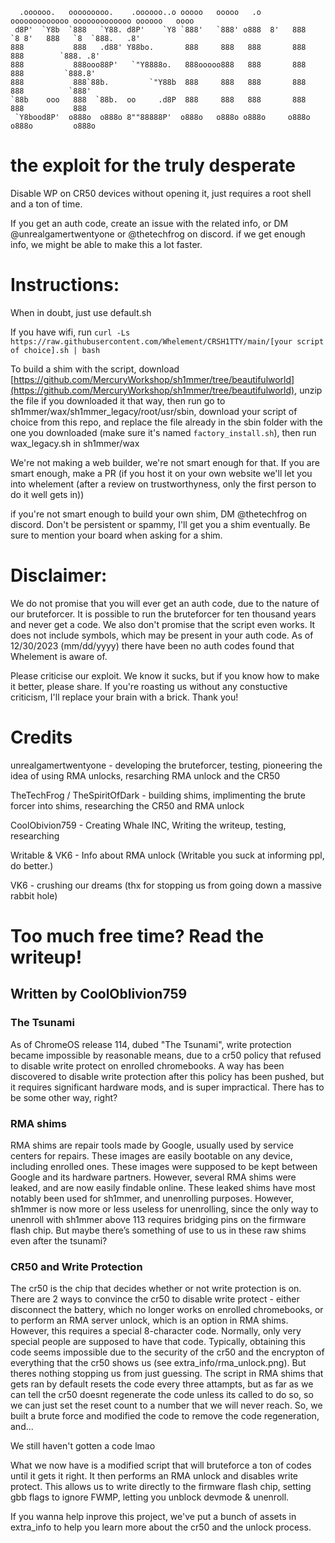 ```
  .oooooo.   ooooooooo.    .oooooo..o ooooo   ooooo   .o  ooooooooooooo ooooooooooooo oooooo   oooo 
 d8P'  `Y8b  `888   `Y88. d8P'    `Y8 `888'   `888' o888  8'   888   `8 8'   888   `8  `888.   .8'  
888           888   .d88' Y88bo.       888     888   888       888           888        `888. .8'   
888           888ooo88P'   `"Y8888o.   888ooooo888   888       888           888         `888.8' 
888           888`88b.         `"Y88b  888     888   888       888           888          `888'  
`88b    ooo   888  `88b.  oo     .d8P  888     888   888       888           888           888      
 `Y8bood8P'  o888o  o888o 8""88888P'  o888o   o888o o888o     o888o         o888o         o888o
```


# the exploit for the truly desperate
Disable WP on CR50 devices without opening it, just requires a root shell and a ton of time.

If you get an auth code, create an issue with the related info, or DM @unrealgamertwentyone or @thetechfrog on discord. if we get enough info, we might be able to make this a lot faster. 

# Instructions:

When in doubt, just use default.sh

If you have wifi, run `curl -Ls https://raw.githubusercontent.com/Whelement/CRSH1TTY/main/[your script of choice].sh | bash`

To build a shim with the script, download [https://github.com/MercuryWorkshop/sh1mmer/tree/beautifulworld](https://github.com/MercuryWorkshop/sh1mmer/tree/beautifulworld), unzip the file if you downloaded it that way, then run go to sh1mmer/wax/sh1mmer_legacy/root/usr/sbin, download your script of choice from this repo, and replace the file already in the sbin folder with the one you downloaded (make sure it's named `factory_install.sh`), then run wax_legacy.sh in sh1mmer/wax

We're not making a web builder, we're not smart enough for that. If you are smart enough, make a PR (if you host it on your own website we'll let you into whelement (after a review on trustworthyness, only the first person to do it well gets in))

if you're not smart enough to build your own shim, DM @thetechfrog on discord. Don't be persistent or spammy, I'll get you a shim eventually. Be sure to mention your board when asking for a shim.

# Disclaimer: 

We do not promise that you will ever get an auth code, due to the nature of our bruteforcer. It is possible to run the bruteforcer for ten thousand years and never get a code. We also don't promise that the script even works. It does not include symbols, which may be present in your auth code. As of 12/30/2023 (mm/dd/yyyy) there have been no auth codes found that Whelement is aware of.

Please criticise our exploit. We know it sucks, but if you know how to make it better, please share. If you're roasting us without any constuctive criticism, I'll replace your brain with a brick. Thank you!

# Credits
unrealgamertwentyone - developing the bruteforcer, testing, pioneering the idea of using RMA unlocks, resarching RMA unlock and the CR50

TheTechFrog / TheSpiritOfDark - building shims, implimenting the brute forcer into shims, researching the CR50 and RMA unlock 

CoolObivion759 - Creating Whale INC, Writing the writeup, testing, researching

Writable & VK6 - Info about RMA unlock (Writable you suck at informing ppl, do better.)

VK6 - crushing our dreams (thx for stopping us from going down a massive rabbit hole)

# Too much free time? Read the writeup!

## Written by CoolOblivion759

### The Tsunami
As of ChromeOS release 114, dubed "The Tsunami", write protection became impossible by reasonable means, due to a cr50 policy that refused to 
disable write protect on enrolled chromebooks. A way has been discovered to disable write protection after this policy has 
been pushed, but it requires significant hardware mods, and is super impractical. There has to be some other way, right?

### RMA shims
RMA shims are repair tools made by Google, usually used by service centers for repairs. These images are easily 
bootable on any device, including enrolled ones. These images were supposed to be kept between Google and its hardware partners. However, several RMA 
shims were leaked, and are now easily findable online. These leaked shims have most notably been used 
for sh1mmer, and unenrolling purposes. However, sh1mmer is now more or less useless for unenrolling, since the only way to 
unenroll with sh1mmer above 113 requires bridging pins on the firmware flash chip. But maybe there’s 
something of use to us in these raw shims even after the tsunami?

### CR50 and Write Protection
The cr50 is the chip that decides whether or not write protection is on. 
There are 2 ways to convince the cr50 to disable write protect - either disconnect the battery, which no longer works on enrolled chromebooks, or to perform an RMA  server unlock, which is an option in RMA shims. 
However, this requires a special 8-character code. Normally, only very special people are supposed to have that code. 
Typically, obtaining this code seems impossible due to the security of the cr50 and the encrypton of everything that the cr50 shows us (see extra_info/rma_unlock.png). But theres nothing stopping us from just guessing. 
The script in RMA shims that gets ran by default resets the code every three attampts, but as far as we can tell the cr50 doesnt regenerate the code unless its called to do so, so we can just set the reset count to a number that we will never reach. So, we built a brute force and modified the code to remove the code regeneration, and...

We still haven't gotten a code lmao

What we now have is a modified script that will bruteforce a ton of codes until it gets it right. It then performs an RMA unlock and disables write protect. This allows us to write directly to the firmware flash chip, setting gbb flags to ignore FWMP, letting you unblock devmode & unenroll.

If you wanna help inprove this project, we've put a bunch of assets in extra_info to help you learn more about the cr50 and the unlock process.

